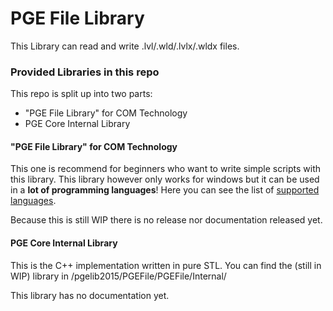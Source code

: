 PGE File Library
=======

This Library can read and write .lvl/.wld/.lvlx/.wldx files.

### Provided Libraries in this repo
This repo is split up into two parts:
 - "PGE File Library" for COM Technology
 - PGE Core Internal Library
 
#### "PGE File Library" for COM Technology
This one is recommend for beginners who want to write simple scripts with this library. This library however only works for windows but it can be used in a **lot of programming languages**! Here you can see the list of [supported languages](https://en.wikipedia.org/wiki/OLE_Automation#Language_support).

Because this is still WIP there is no release nor documentation released yet. 

#### PGE Core Internal Library
This is the C++ implementation written in pure STL. You can find the (still in WIP) library in /pgelib2015/PGEFile/PGEFile/Internal/

This library has no documentation yet.
